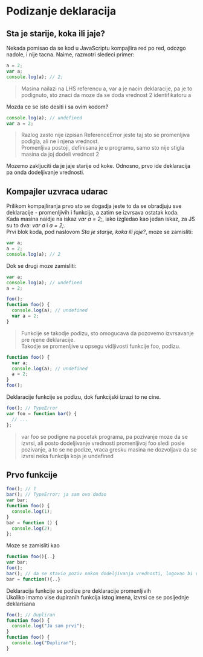 # Podizanje deklaracija

## Sta je starije, koka ili jaje?

Nekada pomisao da se kod u JavaScriptu kompajlira red po red, odozgo nadole, i nije tacna. Naime, razmotri sledeci primer:

```js
a = 2;
var a;
console.log(a); // 2;
```

> Masina nailazi na LHS referencu a, var a je nacin deklaracije, pa je to podignuto, sto znaci da moze da se doda vrednost 2 identifikatoru a

Mozda ce se isto desiti i sa ovim kodom?

```js
console.log(a); // undefined
var a = 2;
```

> Razlog zasto nije izpisan ReferenceError jeste taj sto se promenljiva podigla, ali ne i njena vrednost.<br>
> Promenljiva postoji, definisana je u programu, samo sto nije stigla masina da joj dodeli vrednost 2

Mozemo zakljuciti da je jaje starije od koke. Odnosno, prvo ide deklaracija pa onda dodeljivanje vrednosti.

## Kompajler uzvraca udarac

Prilikom kompajliranja prvo sto se dogadja jeste to da se obradjuju sve deklaracije - promenljivih i funkcija, a zatim se izvrsava ostatak koda.<br>
Kada masina naidje na iskaz _var a = 2;_, iako izgledao kao jedan iskaz, za JS su to dva: _var a_ i _a = 2;_.<br>
Prvi blok koda, pod naslovom _Sta je starije, koka ili jaje?_, moze se zamisliti:

```js
var a;
a = 2;
console.log(a); // 2
```

Dok se drugi moze zamisliti:

```js
var a;
console.log(a); // undefined
a = 2;
```

```js
foo();
function foo() {
  console.log(a); // undefined
  var a = 2;
}
```

> Funkcije se takodje podizu, sto omogucava da pozovemo izvrsavanje pre njene deklaracije.<br>
> Takodje se promenljive u opsegu vidljivosti funkcije foo, podizu.

```js
function foo() {
  var a;
  console.log(a); // undefined
  a = 2;
}
foo();
```

Deklaracije funkcije se podizu, dok funkcijski izrazi to ne cine.

```js
foo(); // TypeError
var foo = function bar() {
  // ...
};
```

> var foo se podigne na pocetak programa, pa pozivanje moze da se izvrsi, ali posto dodeljivanje vrednosti promenljivoj foo sledi posle pozivanje, a to se ne podize, vraca gresku
> masina ne dozvoljava da se izvrsi neka funkcija koja je undefined

## Prvo funkcije

```js
foo(); // 1
bar(); // TypeError; ja sam ovo dodao
var bar;
function foo() {
  console.log(1);
}
bar = function () {
  console.log(2);
};
```

Moze se zamisliti kao

```js
function foo(){..}
var bar;
foo();
bar(); // da se stavio poziv nakon dodeljivanja vrednosti, logovao bi vrednost 2; ja sam ovo dodao
bar = function(){..}
```

Deklaracija funkcije se podize pre deklaracije promenljivih<br>
Ukoliko imamo vise dupiranih funkcija istog imena, izvrsi ce se posljednje deklarisana

```js
foo(); // Dupliran
function foo() {
  console.log("Ja sam prvi");
}
function foo() {
  console.log("Dupliran");
}
```
